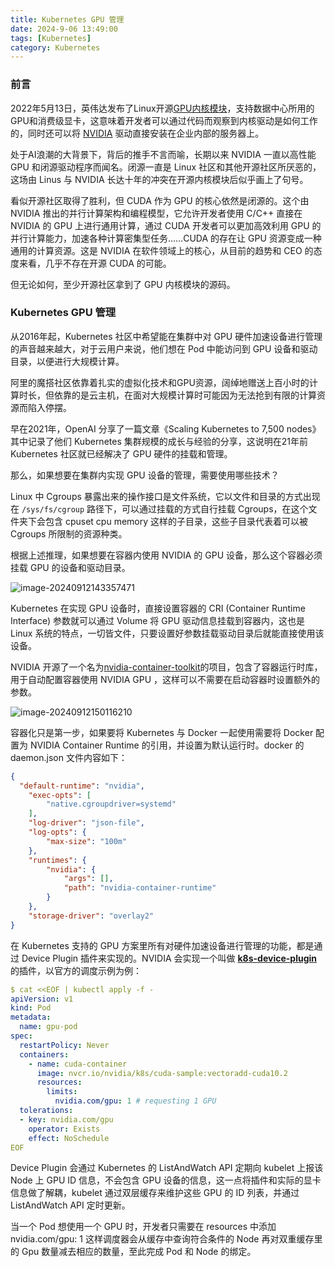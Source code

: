 ```yaml
---
title: Kubernetes GPU 管理
date: 2024-9-06 13:49:00
tags: [Kubernetes]
category: Kubernetes
---
```


### 前言

2022年5月13日，英伟达发布了Linux开源[GPU内核模块](https://github.com/NVIDIA/open-gpu-kernel-modules)，支持数据中心所用的GPU和消费级显卡，这意味着开发者可以通过代码而观察到内核驱动是如何工作的，同时还可以将 [NVIDIA](https://www.nvidia.com/en-us/) 驱动直接安装在企业内部的服务器上。

处于AI浪潮的大背景下，背后的推手不言而喻，长期以来 NVIDIA 一直以高性能 GPU 和闭源驱动程序而闻名。闭源一直是 Linux 社区和其他开源社区所厌恶的，这场由 Linus 与 NVIDIA 长达十年的冲突在开源内核模块后似乎画上了句号。

看似开源社区取得了胜利，但 CUDA 作为 GPU 的核心依然是闭源的。这个由 NVIDIA 推出的并行计算架构和编程模型，它允许开发者使用 C/C++ 直接在 NVIDIA 的 GPU 上进行通用计算，通过 CUDA 开发者可以更加高效利用 GPU 的并行计算能力，加速各种计算密集型任务……CUDA 的存在让 GPU 资源变成一种通用的计算资源。这是 NVIDIA 在软件领域上的核心，从目前的趋势和 CEO 的态度来看，几乎不存在开源 CUDA 的可能。

但无论如何，至少开源社区拿到了 GPU 内核模块的源码。



### Kubernetes GPU 管理

从2016年起，Kubernetes 社区中希望能在集群中对 GPU 硬件加速设备进行管理的声音越来越大，对于云用户来说，他们想在 Pod 中能访问到 GPU 设备和驱动目录，以便进行大规模计算。

阿里的魔搭社区依靠着扎实的虚拟化技术和GPU资源，阔绰地赠送上百小时的计算时长，但依靠的是云主机，在面对大规模计算时可能因为无法抢到有限的计算资源而陷入停摆。

早在2021年，OpenAI 分享了一篇文章《Scaling Kubernetes to 7,500 nodes》其中记录了他们 Kubernetes 集群规模的成长与经验的分享，这说明在21年前 Kubernetes 社区就已经解决了 GPU 硬件的挂载和管理。

那么，如果想要在集群内实现 GPU 设备的管理，需要使用哪些技术？

Linux 中 Cgroups 暴露出来的操作接口是文件系统，它以文件和目录的方式出现在 `/sys/fs/cgroup` 路径下，可以通过挂载的方式自行挂载 Cgroups，在这个文件夹下会包含 cpuset cpu memory 这样的子目录，这些子目录代表着可以被 Cgroups 所限制的资源种类。

根据上述推理，如果想要在容器内使用 NVIDIA 的 GPU 设备，那么这个容器必须挂载 GPU 的设备和驱动目录。

![image-20240912143357471](https://raw.githubusercontent.com/SilentEchoe/images/main/image-20240912143357471.png)

Kubernetes 在实现 GPU 设备时，直接设置容器的 CRI (Container Runtime Interface) 参数就可以通过 Volume 将 GPU 驱动信息挂载到容器内，这也是 Linux 系统的特点，一切皆文件，只要设置好参数挂载驱动目录后就能直接使用该设备。

NVIDIA 开源了一个名为[nvidia-container-toolkit](https://github.com/NVIDIA/nvidia-container-toolkit)的项目，包含了容器运行时库，用于自动配置容器使用 NVIDIA GPU ，这样可以不需要在启动容器时设置额外的参数。

![image-20240912150116210](https://raw.githubusercontent.com/SilentEchoe/images/main/image-20240912150116210.png)

容器化只是第一步，如果要将 Kubernetes 与 Docker 一起使用需要将 Docker 配置为 NVIDIA Container Runtime 的引用，并设置为默认运行时。docker 的 daemon.json 文件内容如下：

```json
{ 
  "default-runtime": "nvidia",
    "exec-opts": [
        "native.cgroupdriver=systemd"
    ],
    "log-driver": "json-file",
    "log-opts": {
        "max-size": "100m"
    },
    "runtimes": {
        "nvidia": {
            "args": [],
            "path": "nvidia-container-runtime"
        }
    },
    "storage-driver": "overlay2"
}
```

在 Kubernetes 支持的 GPU 方案里所有对硬件加速设备进行管理的功能，都是通过 Device Plugin 插件来实现的。NVIDIA 会实现一个叫做 **[k8s-device-plugin](https://github.com/NVIDIA/k8s-device-plugin)** 的插件，以官方的调度示例为例：

```yaml
$ cat <<EOF | kubectl apply -f -
apiVersion: v1
kind: Pod
metadata:
  name: gpu-pod
spec:
  restartPolicy: Never
  containers:
    - name: cuda-container
      image: nvcr.io/nvidia/k8s/cuda-sample:vectoradd-cuda10.2
      resources:
        limits:
          nvidia.com/gpu: 1 # requesting 1 GPU
  tolerations:
  - key: nvidia.com/gpu
    operator: Exists
    effect: NoSchedule
EOF
```

Device Plugin 会通过 Kubernetes 的 ListAndWatch API 定期向 kubelet 上报该 Node 上 GPU ID 信息，不会包含 GPU 设备的信息，这一点将插件和实际的显卡信息做了解耦，kubelet 通过双层缓存来维护这些 GPU 的 ID 列表，并通过 ListAndWatch API 定时更新。

当一个 Pod 想使用一个 GPU 时，开发者只需要在 resources 中添加 nvidia.com/gpu: 1 这样调度器会从缓存中查询符合条件的 Node 再对双重缓存里的 Gpu 数量减去相应的数量，至此完成 Pod 和 Node 的绑定。

